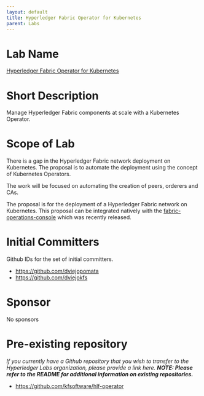 ```yaml
---
layout: default
title: Hyperledger Fabric Operator for Kubernetes
parent: Labs
---
```

# Lab Name
[Hyperledger Fabric Operator for Kubernetes](https://github.com/hyperledger-labs/fabric-operator)

# Short Description
Manage Hyperledger Fabric components at scale with a Kubernetes Operator.

# Scope of Lab
There is a gap in the Hyperledger Fabric network deployment on Kubernetes. The proposal is to automate the deployment using the concept of Kubernetes Operators.

The work will be focused on automating the creation of peers, orderers and CAs.

The proposal is for the deployment of a Hyperledger Fabric network on Kubernetes. This proposal can be integrated natively with the [fabric-operations-console](https://github.com/hyperledger-labs/fabric-operations-console) which was recently released.

# Initial Committers
Github IDs for the set of initial committers.
- https://github.com/dviejopomata
- https://github.com/dviejokfs

# Sponsor
No sponsors

# Pre-existing repository
_If you currently have a Github repository that you wish to transfer to the Hyperledger Labs organization, please provide a link here. **NOTE: Please refer to the README for additional information on existing repositories.**_
- https://github.com/kfsoftware/hlf-operator
